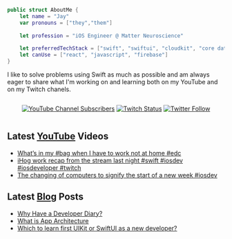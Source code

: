 ```swift
public struct AboutMe {
    let name = "Jay"
    var pronouns = ["they","them"]
    
    let profession = "iOS Engineer @ Matter Neuroscience"
    
    let preferredTechStack = ["swift", "swiftui", "cloudkit", "core data"]
    let canUse = ["react", "javascript", "firebase"]
}
```

I like to solve problems using Swift as much as possible and am always eager to share what I'm working on and learning both on my YouTube and on my Twitch chanels.

<div style="display:flex;justify-content:center;">

[![YouTube Channel Subscribers](https://img.shields.io/youtube/channel/subscribers/UC6na4Lq0ozPBjHD1X42szEQ?logo=youtube&style=for-the-badge)](https://www.youtube.com/channel/UC6na4Lq0ozPBjHD1X42szEQ) [![Twitch Status](https://img.shields.io/twitch/status/heyjaywilson?logo=twitch&style=for-the-badge)](https://twitch.tv/heyjaywilson) [![Twitter Follow](https://img.shields.io/twitter/follow/heyjaywilson?logo=twitter&style=for-the-badge)](https://twitter.com/heyjaywilson)

</div>

## Latest [YouTube](https://www.youtube.com/channel/UC6na4Lq0ozPBjHD1X42szEQ) Videos

- [What’s in my #bag when I have to work not at home #edc](https://www.youtube.com/watch?v=PSSXCs4HBk0)
- [iHog work recap from the stream last night #swift #iosdev #iosdeveloper #twitch](https://www.youtube.com/watch?v=d55JXChvot4)
- [The changing of computers to signify the start of a new week #iosdev](https://www.youtube.com/watch?v=I4KZeKho5X4)

## Latest [Blog](https://cctplus.dev) Posts

- [Why Have a Developer Diary?](https://cctplus.dev/get-started-with-a-developer-diary/)
- [What is App Architecture](https://cctplus.dev/what-is-app-architecture/)
- [Which to learn first UIKit or SwiftUI as a new developer?](https://cctplus.dev/which-to-learn-first-uikit-or-swiftui/)
